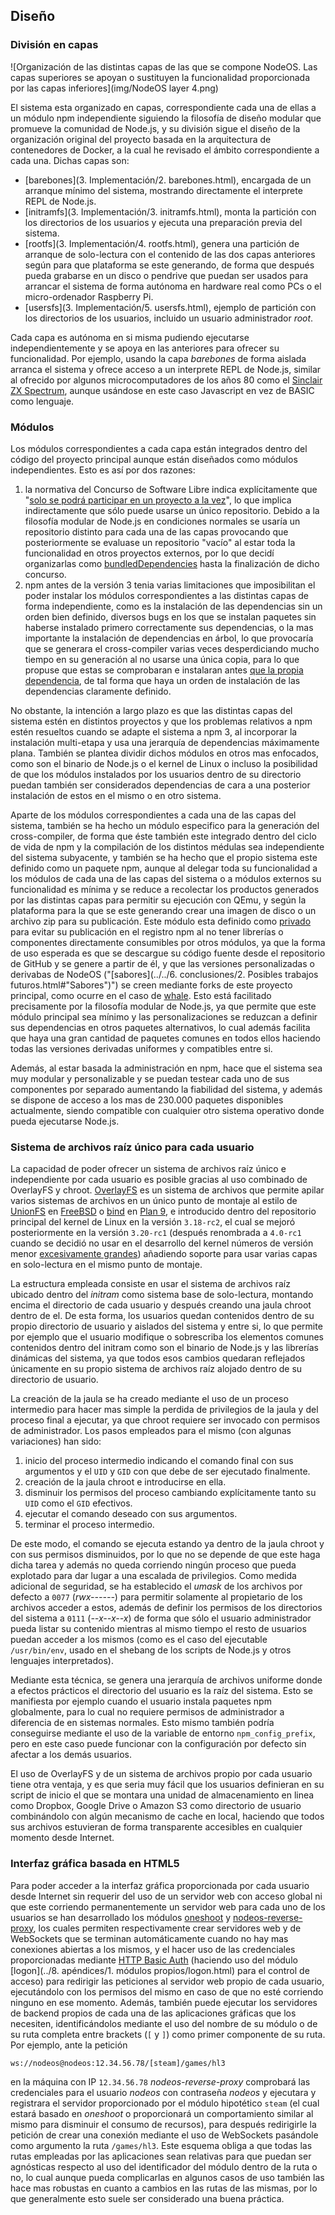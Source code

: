 ## Diseño

### División en capas

![Organización de las distintas capas de las que se compone NodeOS. Las capas superiores se apoyan o sustituyen la funcionalidad proporcionada por las capas inferiores](img/NodeOS layer 4.png)

El sistema esta organizado en capas, correspondiente cada una de ellas a un
módulo npm independiente siguiendo la filosofía de diseño modular que promueve
la comunidad de Node.js, y su división sigue el diseño de la organización
original del proyecto basada en la arquitectura de contenedores de Docker, a la
cual he revisado el ámbito correspondiente a cada una. Dichas capas son:

* [barebones](3. Implementación/2. barebones.html), encargada de un arranque
  mínimo del sistema, mostrando directamente el interprete REPL de Node.js.
* [initramfs](3. Implementación/3. initramfs.html), monta la partición con los
  directorios de los usuarios y ejecuta una preparación previa del sistema.
* [rootfs](3. Implementación/4. rootfs.html), genera una partición de arranque
  de solo-lectura con el contenido de las dos capas anteriores según para que
  plataforma se este generando, de forma que después pueda grabarse en un disco
  o pendrive que puedan ser usados para arrancar el sistema de forma autónoma en
  hardware real como PCs o el micro-ordenador Raspberry Pi.
* [usersfs](3. Implementación/5. usersfs.html), ejemplo de partición con los
  directorios de los usuarios, incluido un usuario administrador *root*.

Cada capa es autónoma en si misma pudiendo ejecutarse independientemente y se
apoya en las anteriores para ofrecer su funcionalidad. Por ejemplo, usando la
capa *barebones* de forma aislada arranca el sistema y ofrece acceso a un
interprete REPL de Node.js, similar al ofrecido por algunos microcomputadores de
los años 80 como el [Sinclair ZX Spectrum](https://es.wikipedia.org/wiki/Sinclair_ZX_Spectrum),
aunque usándose en este caso Javascript en vez de BASIC como lenguaje.

### Módulos

Los módulos correspondientes a cada capa están integrados dentro del código del
proyecto principal aunque están diseñados como módulos independientes. Esto es
así por dos razones:

1. la normativa del Concurso de Software Libre indica explícitamente que
   "[solo se podrá participar en un proyecto a la vez](http://www.concursosoftwarelibre.org/1415/bases)",
   lo que implica indirectamente que sólo puede usarse un único repositorio.
   Debido a la filosofía modular de Node.js en condiciones normales se usaría un
   repositorio distinto para cada una de las capas provocando que posteriormente
   se evaluase un repositorio "vacío" al estar toda la funcionalidad en otros
   proyectos externos, por lo que decidí organizarlas como
   [bundledDependencies](https://docs.npmjs.com/files/package.json#bundleddependencies)
   hasta la finalización de dicho concurso.
2. npm antes de la versión 3 tenia varias limitaciones que imposibilitan el
   poder instalar los módulos correspondientes a las distintas capas de forma
   independiente, como es la instalación de las dependencias sin un orden bien
   definido, diversos bugs en los que se instalan paquetes sin haberse instalado
   primero correctamente sus dependencias, o la mas importante la instalación de
   dependencias en árbol, lo que provocaría que se generara el cross-compiler
   varias veces desperdiciando mucho tiempo en su generación al no usarse una
   única copia, para lo que propuse que estas se comprobaran e instalaran antes
   [que la propia dependencia](https://github.com/npm/npm/issues/7917), de tal
   forma que haya un orden de instalación de las dependencias claramente definido.

No obstante, la intención a largo plazo es que las distintas capas del sistema
estén en distintos proyectos y que los problemas relativos a npm estén resueltos
cuando se adapte el sistema a npm 3, al incorporar la instalación multi-etapa y
usa una jerarquía de dependencias máximamente plana. También se plantea dividir
dichos módulos en otros mas enfocados, como son el binario de Node.js o el
kernel de Linux o incluso la posibilidad de que los módulos instalados por los
usuarios dentro de su directorio puedan también ser considerados dependencias de
cara a una posterior instalación de estos en el mismo o en otro sistema.

Aparte de los módulos correspondientes a cada una de las capas del sistema,
también se ha hecho un módulo especifico para la generación del cross-compiler,
de forma que éste también este integrado dentro del ciclo de vida de npm y la
compilación de los distintos médulas sea independiente del sistema subyacente, y
también se ha hecho que el propio sistema este definido como un paquete npm,
aunque al delegar toda su funcionalidad a los módulos de cada una de las capas
del sistema o a módulos externos su funcionalidad es mínima y se reduce a
recolectar los productos generados por las distintas capas para permitir su
ejecución con QEmu, y según la plataforma para la que se este generando crear
una imagen de disco o un archivo zip para su publicación. Este módulo esta
definido como [privado](https://docs.npmjs.com/files/package.json#private) para
evitar su publicación en el registro npm al no tener librerías o componentes
directamente consumibles por otros módulos, ya que la forma de uso esperada es
que se descargue su código fuente desde el repositorio de GitHub y se genere a
partir de él, y que las versiones personalizadas o derivabas de NodeOS
("[sabores](../../6. conclusiones/2. Posibles trabajos futuros.html#"Sabores")")
se creen mediante forks de este proyecto principal, como ocurre en el caso de
[whale](https://github.com/bash/whale). Esto está facilitado precisamente por la
filosofía modular de Node.js, ya que permite que este módulo principal sea
mínimo y las personalizaciones se reduzcan a definir sus dependencias en otros
paquetes alternativos, lo cual además facilita que haya una gran cantidad de
paquetes comunes en todos ellos haciendo todas las versiones derivadas uniformes
y compatibles entre si.

Además, al estar basada la administración en npm, hace que el sistema sea muy
modular y personalizable y se puedan testear cada uno de sus componentes por
separado aumentando la fiabilidad del sistema, y además se dispone de acceso a
los mas de 230.000 paquetes disponibles actualmente, siendo compatible con
cualquier otro sistema operativo donde pueda ejecutarse Node.js.

### Sistema de archivos raíz único para cada usuario

La capacidad de poder ofrecer un sistema de archivos raíz único e independiente
por cada usuario es posible gracias al uso combinado de OverlayFS y chroot.
[OverlayFS](https://www.kernel.org/doc/Documentation/filesystems/overlayfs.txt)
es un sistema de archivos que permite apilar varios sistemas de archivos en un
único punto de montaje al estilo de [UnionFS](http://unionfs.filesystems.org) en
[FreeBSD](https://www.freebsd.org) o [bind](http://man.cat-v.org/plan_9/2/bind)
en [Plan 9](http://plan9.bell-labs.com/plan9), e introducido dentro del
repositorio principal del kernel de Linux en la versión `3.18-rc2`, el cual se
mejoró posteriormente en la versión `3.20-rc1` (después renombrada a `4.0-rc1`
cuando se decidió no usar en el desarrollo del kernel números de versión menor
[excesivamente grandes](https://plus.google.com/+LinusTorvalds/posts/jmtzzLiiejc))
añadiendo soporte para usar varias capas en solo-lectura en el mismo punto de
montaje.

La estructura empleada consiste en usar el sistema de archivos raíz ubicado
dentro del *initram* como sistema base de solo-lectura, montando encima el
directorio de cada usuario y después creando una jaula chroot dentro de el. De
esta forma, los usuarios quedan contenidos dentro de su propio directorio de
usuario y aislados del sistema y entre si, lo que permite por ejemplo que el
usuario modifique o sobrescriba los elementos comunes contenidos dentro del
initram como son el binario de Node.js y las librerías dinámicas del sistema, ya
que todos esos cambios quedaran reflejados únicamente en su propio sistema de
archivos raíz alojado dentro de su directorio de usuario.

La creación de la jaula se ha creado mediante el uso de un proceso intermedio
para hacer mas simple la perdida de privilegios de la jaula y del proceso final
a ejecutar, ya que chroot requiere ser invocado con permisos de administrador.
Los pasos empleados para el mismo (con algunas variaciones) han sido:

1. inicio del proceso intermedio indicando el comando final con sus argumentos
   y el `UID` y `GID` con que debe de ser ejecutado finalmente.
2. creación de la jaula chroot e introducirse en ella.
3. disminuir los permisos del proceso cambiando explícitamente tanto su `UID`
   como el `GID` efectivos.
4. ejecutar el comando deseado con sus argumentos.
5. terminar el proceso intermedio.

De este modo, el comando se ejecuta estando ya dentro de la jaula chroot y con
sus permisos disminuidos, por lo que no se depende de que este haga dicha tarea
y además no queda corriendo ningún proceso que pueda explotado para dar lugar a
una escalada de privilegios. Como medida adicional de seguridad, se ha
establecido el *umask* de los archivos por defecto a `0077` (*rwx------*) para
permitir solamente al propietario de los archivos acceder a estos, además de
definir los permisos de los directorios del sistema a `0111` (*--x--x--x*) de
forma que sólo el usuario administrador pueda listar su contenido mientras al
mismo tiempo el resto de usuarios puedan acceder a los mismos (como es el caso
del ejecutable `/usr/bin/env`, usado en el shebang de los scripts de Node.js y
otros lenguajes interpretados).

Mediante esta técnica, se genera una jerarquía de archivos uniforme donde a
efectos prácticos el directorio del usuario es la raíz del sistema. Esto se
manifiesta por ejemplo cuando el usuario instala paquetes npm globalmente, para
lo cual no requiere permisos de administrador a diferencia de en sistemas
normales. Esto mismo también podría conseguirse mediante el uso de la variable
de entorno `npm_config_prefix`, pero en este caso puede funcionar con la
configuración por defecto sin afectar a los demás usuarios.

El uso de OverlayFS y de un sistema de archivos propio por cada usuario tiene
otra ventaja, y es que seria muy fácil que los usuarios definieran en su script
de inicio el que se montara una unidad de almacenamiento en linea como Dropbox,
Google Drive o Amazon S3 como directorio de usuario combinándolo con algún
mecanismo de cache en local, haciendo que todos sus archivos estuvieran de forma
transparente accesibles en cualquier momento desde Internet.

### Interfaz gráfica basada en HTML5

Para poder acceder a la interfaz gráfica proporcionada por cada usuario desde
Internet sin requerir del uso de un servidor web con acceso global ni que este
corriendo permanentemente un servidor web para cada uno de los usuarios se han
desarrollado los módulos [oneshoot](https://github.com/piranna/oneshoot) y
[nodeos-reverse-proxy](https://github.com/piranna/nodeos-reverse-proxy), los
cuales permiten respectivamente crear servidores web y de WebSockets que se
terminan automáticamente cuando no hay mas conexiones abiertas a los mismos, y
el hacer uso de las credenciales proporcionadas mediante
[HTTP Basic Auth](https://tools.ietf.org/html/rfc2617) (haciendo uso del módulo
[logon](../8. apéndices/1. módulos propios/logon.html) para el control de
acceso) para redirigir las peticiones al servidor web propio de cada usuario,
ejecutándolo con los permisos del mismo en caso de que no esté corriendo ninguno
en ese momento. Además, también puede ejecutar los servidores de backend propios
de cada una de las aplicaciones gráficas que los necesiten, identificándolos
mediante el uso del nombre de su módulo o de su ruta completa entre brackets
(`[` y `]`) como primer componente de su ruta. Por ejemplo, ante la petición

```url
ws://nodeos@nodeos:12.34.56.78/[steam]/games/hl3
```

en la máquina con IP `12.34.56.78` *nodeos-reverse-proxy* comprobará las
credenciales para el usuario *nodeos* con contraseña *nodeos* y ejecutara y
registrara el servidor proporcionado por el módulo hipotético `steam` (el cual
estará basado en *oneshoot* o proporcionará un comportamiento similar al mismo
para disminuir el consumo de recursos), para después redirigirle la petición de
crear una conexión mediante el uso de WebSockets pasándole como argumento la
ruta `/games/hl3`. Este esquema obliga a que todas las rutas empleadas por las
aplicaciones sean relativas para que puedan ser agnósticas respecto al uso del
identificador del módulo dentro de la ruta o no, lo cual aunque pueda
complicarlas en algunos casos de uso también las hace mas robustas en cuanto a
cambios en las rutas de las mismas, por lo que generalmente esto suele ser
considerado una buena práctica.
